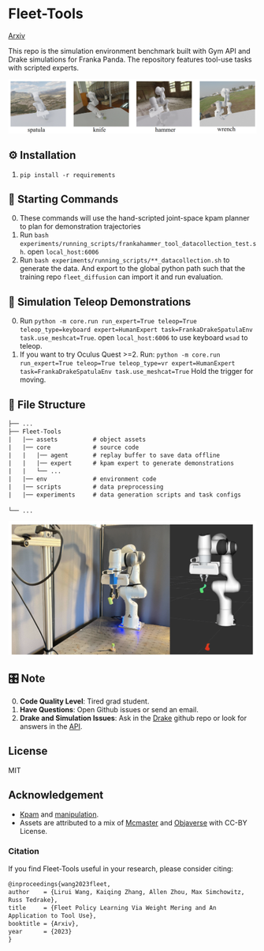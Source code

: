 # Fleet-Tools

[Arxiv]() 
<!-- | [Video]() -->

This repo is the simulation environment benchmark built with Gym API and Drake simulations for Franka Panda. The repository features tool-use tasks with scripted experts.

![](assets/doc/tooluse_fig.png)


## ⚙️ Installation
1. ```pip install -r requirements```

## 🚶 Starting Commands
0. These commands will use the hand-scripted joint-space kpam planner to plan for demonstration trajectories 
1. Run ```bash experiments/running_scripts/frankahammer_tool_datacollection_test.sh```. open `local_host:6006`
2. Run `bash experiments/running_scripts/**_datacollection.sh` to generate the data. And export to the global python path such that the training repo `fleet_diffusion` can import it and run evaluation.

## 🚶 Simulation Teleop Demonstrations
0. Run ```python -m core.run run_expert=True teleop=True teleop_type=keyboard expert=HumanExpert task=FrankaDrakeSpatulaEnv task.use_meshcat=True```. open `local_host:6006` to use keyboard `wsad` to teleop.
1. If you want to try Oculus Quest >=2. Run:
`python -m core.run run_expert=True teleop=True teleop_type=vr expert=HumanExpert task=FrankaDrakeSpatulaEnv task.use_meshcat=True`
Hold the trigger for moving.

## 💾 File Structure
```angular2html
├── ...
├── Fleet-Tools
|   |── assets 			# object assets
|   |── core 			# source code
|   |   |── agent 		# replay buffer to save data offline
|   |   |── expert  	# kpam expert to generate demonstrations 
|   |   └── ...
|   |── env 			# environment code
|   |── scripts 		# data preprocessing 
|   |── experiments     # data generation scripts and task configs

└── ...
```

![](assets/doc/realsetup.png)

## 🎛️ Note
0. **Code Quality Level**: Tired grad student. 
1. **Have Questions**: Open Github issues or send an email. 
2. **Drake and Simulation Issues**: Ask in the [Drake](https://github.com/RobotLocomotion/drake) github repo or look for answers in the [API](https://drake.mit.edu/doxygen_cxx/index.html).

## License
MIT

## Acknowledgement
- [Kpam](https://github.com/weigao95/kplan-ros/tree/master/kplan) and [manipulation](https://github.com/RussTedrake/manipulation).
- Assets are attributed to a mix of [Mcmaster](https://www.mcmaster.com/) and [Objaverse](https://objaverse.allenai.org/) with CC-BY License. 

### Citation
If you find Fleet-Tools useful in your research, please consider citing:
```
@inproceedings{wang2023fleet,
author    = {Lirui Wang, Kaiqing Zhang, Allen Zhou, Max Simchowitz, Russ Tedrake},
title     = {Fleet Policy Learning Via Weight Mering and An Application to Tool Use},
booktitle = {Arxiv},
year      = {2023}
}
```
